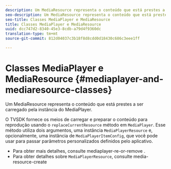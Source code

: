 ```yaml
---
description: Um MediaResource representa o conteúdo que está prestes a ser carregado pela instância do MediaPlayer.
seo-description: Um MediaResource representa o conteúdo que está prestes a ser carregado pela instância do MediaPlayer.
seo-title: Classes MediaPlayer e MediaResource
title: Classes MediaPlayer e MediaResource
uuid: dcc747d2-8340-45e3-8cdb-a79d4f9360dc
translation-type: tm+mt
source-git-commit: 812d04037c3b18f8d8cdd0d18430c686c3eee1ff

---
```



# Classes MediaPlayer e MediaResource {#mediaplayer-and-mediaresource-classes}

Um MediaResource representa o conteúdo que está prestes a ser carregado pela instância do MediaPlayer.

<!--<a id="section_431AB7221E0249BF949EC72EEB9B428A"></a>-->

O TVSDK fornece os meios de carregar e preparar o conteúdo para reprodução usando o `replaceCurrentResource` método em `MediaPlayer`. Esse método utiliza dois argumentos, uma instância `MediaPlayerResource` e, opcionalmente, uma instância de `MediaPlayerItemConfig`, que você pode usar para passar parâmetros personalizados definidos pelo aplicativo.

* Para obter mais detalhes, consulte mediaplayer-re-or-remove .
* Para obter detalhes sobre `MediaPlayerResource`, consulte media-resource-create

